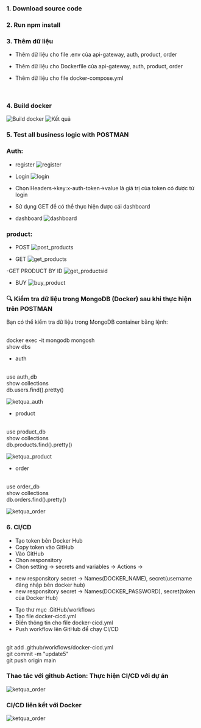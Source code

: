 ### 1.	Download source code
### 2.	Run npm install
### 3.	Thêm dữ liệu
-	Thêm dữ liệu cho file .env của api-gateway, auth, product, order

-   Thêm dữ liệu cho Dockerfile của api-gateway, auth, product, order

-   Thêm dữ liệu cho file docker-compose.yml
<br>

### 4. Build docker
![Build docker](/public/build_docker.png)
![Kết quả](/public/kq_build_docker.png)

### 5.	Test all business logic with POSTMAN
### Auth:
- register
![register](/public/register.png)

- Login
![login](/public/login.png)


- Chọn Headers->key:x-auth-token->value là giá trị của token có được từ login

- Sử dụng GET để có thể thực hiện được cái dashboard

- dashboard
![dashboard](/public/dashboard.png)

### product:

- POST
![post_products](/public/postproducts.png)
 
- GET
![get_products](/public/getproducts.png)
 
-GET PRODUCT BY ID
![get_productsid](/public/getidproducts.png)

- BUY
![buy_product](/public/buy.png)


### 🔍 Kiểm tra dữ liệu trong MongoDB (Docker) sau khi thực hiện trên POSTMAN
Bạn có thể kiểm tra dữ liệu trong MongoDB container bằng lệnh:

<br>
docker exec -it mongodb mongosh
<br>
show dbs
<br>

- auth
<br>
use auth_db
<br>
show collections
<br>
db.users.find().pretty()
<br>

![ketqua_auth](/public/dl_auth.png)

- product
<br>
use product_db
<br>
show collections
<br>
db.products.find().pretty()
<br>

![ketqua_product](/public/dl_product.png)

- order
<br>
use order_db
<br>
show collections
<br>
db.orders.find().pretty()
<br>

![ketqua_order](/public/dl_order.png)


### 6. CI/CD
- Tạo token bên Docker Hub
- Copy token vào GitHub
- Vào GitHub 
- Chọn responsitory 
- Chọn setting -> secrets and variables -> Actions -> 
+ new responsitory secret -> Names(DOCKER_NAME), secret(username đăng nhập bên docker hub)
+ new responsitory secret -> Names(DOCKER_PASSWORD), secret(token của Docker Hub)
- Tạo thư mục .GitHub/workflows
- Tạo file docker-cicd.yml
- Điền thông tin cho file docker-cicd.yml
- Push workflow lên GitHub để chạy CI/CD
<br>
git add .github/workflows/docker-cicd.yml
<br>
git commit -m "update5"
<br>
git push origin main
<br>

### Thao tác với github Action: Thực hiện CI/CD với dự án 
![ketqua_order](/public/githubactions.png)
### CI/CD liên kết với Docker 
![ketqua_order](/public/cicd_docker.png)
